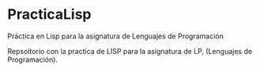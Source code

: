 # PracticaLisp
Práctica en Lisp para la asignatura de Lenguajes de Programación

Repsoitorio con la practica de LISP para la asignatura de LP, (Lenguajes de Programación). 
